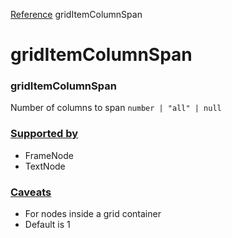 [Reference](https://www.framer.com/developers/reference)
gridItemColumnSpan
# gridItemColumnSpan
### gridItemColumnSpan
Number of columns to span
`number | "all" | null`
### [Supported by](https://www.framer.com/developers/reference/plugins-traits-grid-item-column-span#supported-by)
  * FrameNode
  * TextNode


### [Caveats](https://www.framer.com/developers/reference/plugins-traits-grid-item-column-span#caveats)
  * For nodes inside a grid container
  * Default is 1



